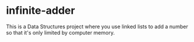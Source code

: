 # infinite-adder

This is a Data Structures project where you use linked lists to add a number so that it's only limited by computer memory.
